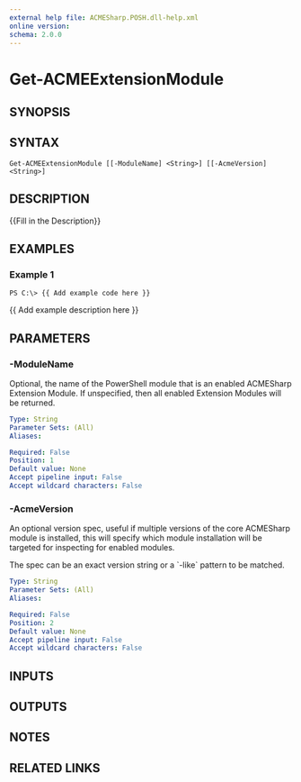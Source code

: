 ```yaml
---
external help file: ACMESharp.POSH.dll-help.xml
online version: 
schema: 2.0.0
---
```


# Get-ACMEExtensionModule

## SYNOPSIS

## SYNTAX

```
Get-ACMEExtensionModule [[-ModuleName] <String>] [[-AcmeVersion] <String>]
```

## DESCRIPTION
{{Fill in the Description}}

## EXAMPLES

### Example 1
```
PS C:\> {{ Add example code here }}
```

{{ Add example description here }}

## PARAMETERS

### -ModuleName
Optional, the name of the PowerShell module that is an enabled ACMESharp Extension Module. 
If unspecified, then all enabled Extension Modules will be returned.

```yaml
Type: String
Parameter Sets: (All)
Aliases: 

Required: False
Position: 1
Default value: None
Accept pipeline input: False
Accept wildcard characters: False
```

### -AcmeVersion
An optional version spec, useful if multiple versions of the core ACMESharp module is installed,
this will specify which module installation will be targeted for inspecting for enabled modules.

The spec can be an exact version string or a \`-like\` pattern to be matched.

```yaml
Type: String
Parameter Sets: (All)
Aliases: 

Required: False
Position: 2
Default value: None
Accept pipeline input: False
Accept wildcard characters: False
```

## INPUTS

## OUTPUTS

## NOTES

## RELATED LINKS

